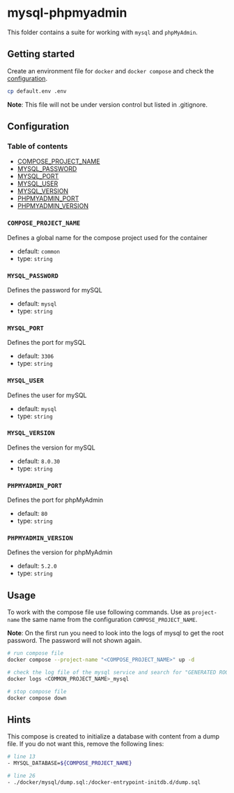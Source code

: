 # mysql-phpmyadmin

This folder contains a suite for working with `mysql` and `phpMyAdmin`.

## Getting started

Create an environment file for `docker` and `docker compose` and check the [configuration](#configuration).

```bash
cp default.env .env
```

**Note**: This file will not be under version control but listed in .gitignore.

## Configuration

### Table of contents

* [COMPOSE_PROJECT_NAME](#compose_project_name)
* [MYSQL_PASSWORD](#mysql_password)
* [MYSQL_PORT](#mysql_port)
* [MYSQL_USER](#mysql_user)
* [MYSQL_VERSION](#mysql_version)
* [PHPMYADMIN_PORT](#phpmyadmin_port)
* [PHPMYADMIN_VERSION](#phpmyadmin_version)

### `COMPOSE_PROJECT_NAME`

Defines a global name for the compose project used for the container

* default: `common`
* type: `string`

### `MYSQL_PASSWORD`

Defines the password for mySQL

* default: `mysql`
* type: `string`

### `MYSQL_PORT`

Defines the port for mySQL

* default: `3306`
* type: `string`

### `MYSQL_USER`

Defines the user for mySQL

* default: `mysql`
* type: `string`

### `MYSQL_VERSION`

Defines the version for mySQL

* default: `8.0.30`
* type: `string`

### `PHPMYADMIN_PORT`

Defines the port for phpMyAdmin

* default: `80`
* type: `string`

### `PHPMYADMIN_VERSION`

Defines the version for phpMyAdmin

* default: `5.2.0`
* type: `string`

## Usage

To work with the compose file use following commands.
Use as `project-name` the same name from the configuration `COMPOSE_PROJECT_NAME`.

**Note**: On the first run you need to look into the logs of mysql to get the root password.
The password will not shown again.

```bash
# run compose file
docker compose --project-name "<COMPOSE_PROJECT_NAME>" up -d

# check the log file of the mysql service and search for "GENERATED ROOT PASSWORD" and note this
docker logs <COMMON_PROJECT_NAME>_mysql

# stop compose file
docker compose down
```

## Hints

This compose is created to initialize a database with content from a dump file.
If you do not want this, remove the following lines:

```bash
# line 13
- MYSQL_DATABASE=${COMPOSE_PROJECT_NAME}

# line 26
- ./docker/mysql/dump.sql:/docker-entrypoint-initdb.d/dump.sql
```
